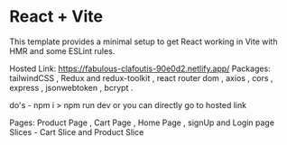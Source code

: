 # React + Vite

This template provides a minimal setup to get React working in Vite with HMR and some ESLint rules.

Hosted Link: https://fabulous-clafoutis-90e0d2.netlify.app/
Packages: tailwindCSS , Redux and redux-toolkit , react router dom , axios , cors , express , jsonwebtoken , bcrypt .


 do's - npm i > npm run dev 
 or 
 you can directly go to hosted link 

Pages: Product Page , Cart Page , Home Page , signUp and Login page 
Slices - Cart Slice and Product Slice 




